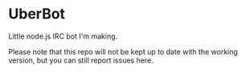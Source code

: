 # UberBot
Little node.js IRC bot I'm making.

Please note that this repo will not be kept up to date with the working version, but you can still report issues here.
